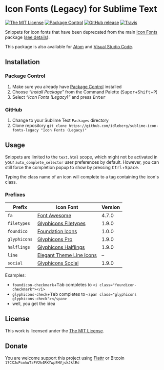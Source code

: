 # Icon Fonts (Legacy) for Sublime Text

[![The MIT License](https://img.shields.io/badge/license-MIT-orange.svg?style=flat-square)](http://opensource.org/licenses/MIT)
[![Package Control](https://packagecontrol.herokuapp.com/downloads/Icon%20Fonts%20%28Legacy%29.svg?style=flat-square)](https://packagecontrol.io/packages/Icon%20Fonts%20%28Legacy%29)
[![GitHub release](https://img.shields.io/github/release/idleberg/sublime-icon-fonts-legacy.svg?style=flat-square)](https://github.com/idleberg/sublime-icon-fonts-legacy/releases)
[![Travis](https://img.shields.io/travis/idleberg/sublime-icon-fonts-legacy.svg?style=flat-square)](https://travis-ci.org/idleberg/sublime-icon-fonts-legacy)

Snippets for icon fonts that have been deprecated from the main [Icon Fonts](https://github.com/idleberg/sublime-icon-fonts) package ([see details](https://github.com/idleberg/sublime-icon-fonts-legacy#prefixes)).

This package is also available for [Atom](https://github.com/idleberg/atom-icon-fonts-legacy) and [Visual Studio Code](https://github.com/idleberg/vscode-icon-fonts-legacy).

## Installation

### Package Control

1. Make sure you already have [Package Control](https://packagecontrol.io/) installed
2. Choose *“Install Package”* from the Command Palette (<kbd>Super</kbd>+<kbd>Shift</kbd>+<kbd>P</kbd>)
3. Select *“Icon Fonts (Legacy)”* and press <kbd>Enter</kbd>

### GitHub

1. Change to your Sublime Text `Packages` directory
2. Clone repository `git clone https://github.com/idleberg/sublime-icon-fonts-legacy "Icon Fonts (Legacy)"`

## Usage

Snippets are limited to the `text.html` scope, which might not be activated in your `auto_complete_selector` user preferences by default. However, you can still force the completion popup to show by pressing <kbd>Ctrl</kbd>+<kbd>Space</kbd>.

Typing the class name of an icon will complete to a tag containing the icon's class.

### Prefixes

Prefix         | Icon Font                           | Version
---------------|-------------------------------------|--------
`fa`           | [Font Awesome][fontawesome]         | 4.7.0
`filetypes`    | [Glyphicons Filetypes][filetypes]   | 1.9.0
`foundico`     | [Foundation Icons][foundico]        | 1.0.0
`glyphicons`   | [Glyphicons Pro][glyphicons]        | 1.9.0
`halflings`    | [Glyphicons Halflings][halflings]   | 1.9.0
`line`         | [Elegant Theme Line Icons][line]    | –
`social`       | [Glyphicons Social][social]         | 1.9.0

Examples:

* `foundicon-checkmark`+<kbd>Tab</kbd> completes to `<i class="foundicon-checkmark"></i>`
* `glyphicons-check`+<kbd>Tab</kbd> completes to `<span class="glyphicons glyphicons-check"></span>`
* well, you get the idea

## License

This work is licensed under the [The MIT License](LICENSE).

## Donate

You are welcome support this project using [Flattr](https://flattr.com/submit/auto?user_id=idleberg&url=https://github.com/idleberg/sublime-icon-fonts-legacy) or Bitcoin `17CXJuPsmhuTzFV2k4RKYwpEHVjskJktRd`

[filetypes]: http://glyphicons.com
[fontawesome]: https://fontawesome.com/
[foundico]: https://github.com/zurb/foundation-icons/tree/original-implementation
[glyphicons]: http://glyphicons.com
[halflings]: http://glyphicons.com
[line]: https://www.elegantthemes.com/blog/resources/elegant-icon-font
[social]: http://glyphicons.com
